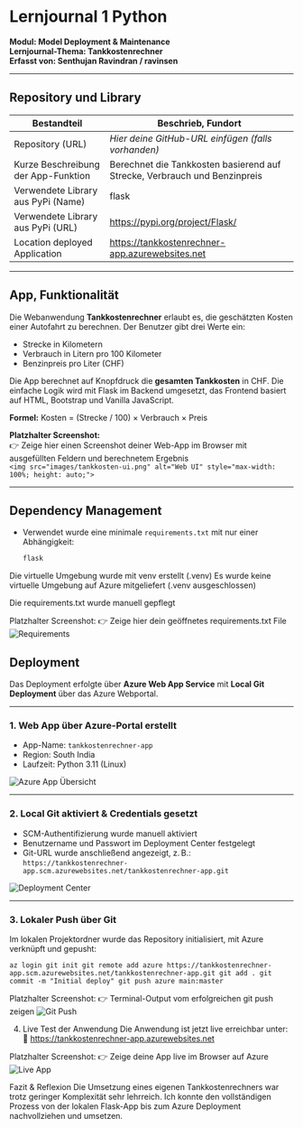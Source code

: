 # Lernjournal 1 Python  
**Modul: Model Deployment & Maintenance**  
**Lernjournal-Thema: Tankkostenrechner**  
**Erfasst von: Senthujan Ravindran / ravinsen**

---

## Repository und Library

| Bestandteil | Beschrieb, Fundort |
|-------------|------------------------------------------------------------|
| Repository (URL) | _Hier deine GitHub-URL einfügen (falls vorhanden)_ |
| Kurze Beschreibung der App-Funktion | Berechnet die Tankkosten basierend auf Strecke, Verbrauch und Benzinpreis |
| Verwendete Library aus PyPi (Name) | flask |
| Verwendete Library aus PyPi (URL) | https://pypi.org/project/Flask/ |
| Location deployed Application | https://tankkostenrechner-app.azurewebsites.net |

---

## App, Funktionalität

Die Webanwendung **Tankkostenrechner** erlaubt es, die geschätzten Kosten einer Autofahrt zu berechnen. Der Benutzer gibt drei Werte ein:

- Strecke in Kilometern
- Verbrauch in Litern pro 100 Kilometer
- Benzinpreis pro Liter (CHF)

Die App berechnet auf Knopfdruck die **gesamten Tankkosten** in CHF. Die einfache Logik wird mit Flask im Backend umgesetzt, das Frontend basiert auf HTML, Bootstrap und Vanilla JavaScript.

**Formel:**
Kosten = (Strecke / 100) × Verbrauch × Preis


**Platzhalter Screenshot:**  
👉 Zeige hier einen Screenshot deiner Web-App im Browser mit ausgefüllten Feldern und berechnetem Ergebnis  
`<img src="images/tankkosten-ui.png" alt="Web UI" style="max-width: 100%; height: auto;">`

---

## Dependency Management

- Verwendet wurde eine minimale `requirements.txt` mit nur einer Abhängigkeit:
  ```txt
  flask

Die virtuelle Umgebung wurde mit venv erstellt (.venv)
Es wurde keine virtuelle Umgebung auf Azure mitgeliefert (.venv ausgeschlossen)

Die requirements.txt wurde manuell gepflegt

Platzhalter Screenshot:
👉 Zeige hier dein geöffnetes requirements.txt File
<img src="images/requirements.png" alt="Requirements" style="max-width: 100%; height: auto;">


  ## Deployment

Das Deployment erfolgte über **Azure Web App Service** mit **Local Git Deployment** über das Azure Webportal.

---

### 1. Web App über Azure-Portal erstellt

- App-Name: `tankkostenrechner-app`
- Region: South India
- Laufzeit: Python 3.11 (Linux)

<img src="https://github.com/Ravinsen/-MDM-Lernjournal/blob/main/lernjournal1-python/images/Tankkostenrechner-App_Azure.png?raw=true" alt="Azure App Übersicht" style="max-width: 100%; height: auto;">

---

### 2. Local Git aktiviert & Credentials gesetzt

- SCM-Authentifizierung wurde manuell aktiviert
- Benutzername und Passwort im Deployment Center festgelegt
- Git-URL wurde anschließend angezeigt, z. B.:  
  `https://tankkostenrechner-app.scm.azurewebsites.net/tankkostenrechner-app.git`

<img src="images/azure-deployment-center.png" alt="Deployment Center" style="max-width: 100%; height: auto;">

---

### 3. Lokaler Push über Git

Im lokalen Projektordner wurde das Repository initialisiert, mit Azure verknüpft und gepusht:

`az login
git init
git remote add azure https://tankkostenrechner-app.scm.azurewebsites.net/tankkostenrechner-app.git
git add .
git commit -m "Initial deploy"
git push azure main:master`

Platzhalter Screenshot:
👉 Terminal-Output vom erfolgreichen git push zeigen
<img src="images/git-push-success.png" alt="Git Push" style="max-width: 100%; height: auto;">

4. Live Test der Anwendung
Die Anwendung ist jetzt live erreichbar unter:
🔗 https://tankkostenrechner-app.azurewebsites.net

Platzhalter Screenshot:
👉 Zeige deine App live im Browser auf Azure
<img src="images/live-app.png" alt="Live App" style="max-width: 100%; height: auto;">

Fazit & Reflexion
Die Umsetzung eines eigenen Tankkostenrechners war trotz geringer Komplexität sehr lehrreich. Ich konnte den vollständigen Prozess von der lokalen Flask-App bis zum Azure Deployment nachvollziehen und umsetzen.
